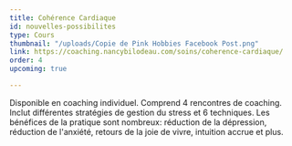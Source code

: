 ```yaml
---
title: Cohérence Cardiaque
id: nouvelles-possibilites
type: Cours
thumbnail: "/uploads/Copie de Pink Hobbies Facebook Post.png"
link: https://coaching.nancybilodeau.com/soins/coherence-cardiaque/
order: 4
upcoming: true

---
```

Disponible en coaching individuel. Comprend 4 rencontres de coaching. Inclut différentes stratégies de gestion du stress et 6 techniques. Les bénéfices de la pratique sont nombreux: réduction de la dépression, réduction de l'anxiété, retours de la joie de vivre, intuition accrue et plus. 